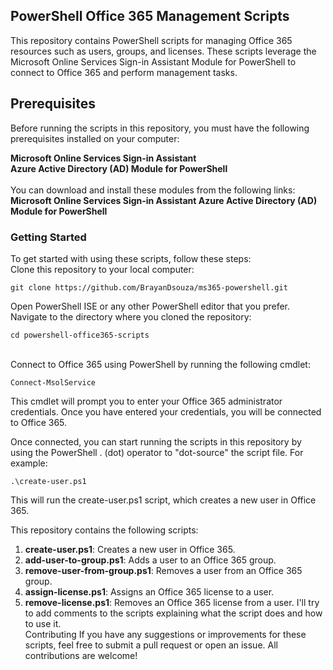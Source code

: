 ## PowerShell Office 365 Management Scripts
This repository contains PowerShell scripts for managing Office 365 resources such as users, groups, and licenses. These scripts leverage the Microsoft Online Services Sign-in Assistant Module for PowerShell to connect to Office 365 and perform management tasks.

## Prerequisites
Before running the scripts in this repository, you must have the following prerequisites installed on your computer:

**Microsoft Online Services Sign-in Assistant**<br>
**Azure Active Directory (AD) Module for PowerShell**<br>
<br>You can download and install these modules from the following links:
**Microsoft Online Services Sign-in Assistant Azure Active Directory (AD) Module for PowerShell**

### Getting Started
To get started with using these scripts, follow these steps:
<br>Clone this repository to your local computer:
```
git clone https://github.com/BrayanDsouza/ms365-powershell.git
```
Open PowerShell ISE or any other PowerShell editor that you prefer.
<br>Navigate to the directory where you cloned the repository:
```
cd powershell-office365-scripts
```
<br>Connect to Office 365 using PowerShell by running the following cmdlet:
```
Connect-MsolService
```
This cmdlet will prompt you to enter your Office 365 administrator credentials. Once you have entered your credentials, you will be connected to Office 365.

Once connected, you can start running the scripts in this repository by using the PowerShell . (dot) operator to "dot-source" the script file. For example:
```
.\create-user.ps1
```
This will run the create-user.ps1 script, which creates a new user in Office 365.

This repository contains the following scripts:

1. **create-user.ps1**: Creates a new user in Office 365.
2. **add-user-to-group.ps1**: Adds a user to an Office 365 group.
3. **remove-user-from-group.ps1**: Removes a user from an Office 365 group.
4. **assign-license.ps1**: Assigns an Office 365 license to a user.
5. **remove-license.ps1**: Removes an Office 365 license from a user. I'll try to add comments to the scripts explaining what the script does and how to use it.<br>
Contributing If you have any suggestions or improvements for these scripts, feel free to submit a pull request or open an issue. All contributions are welcome!

